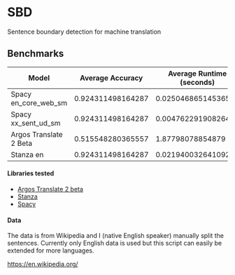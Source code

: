 # SBD
Sentence boundary detection for machine translation

## Benchmarks
| Model                  | Average Accuracy  | Average Runtime (seconds) |
| ---------------------- | ----------------- | ------------------------- |
| Spacy en_core_web_sm   | 0.924311498164287 | 0.0250468651453654        |
| Spacy xx_sent_ud_sm    | 0.924311498164287 | 0.00476229190826416       |
| Argos Translate 2 Beta | 0.515548280365557 | 1.87798078854879          |
| Stanza en              | 0.924311498164287 | 0.0219400326410929        |

#### Libraries tested
- [Argos Translate 2 beta](https://github.com/argosopentech/argos-translate/tree/v2)
- [Stanza](https://stanfordnlp.github.io/stanza/)
- [Spacy](https://spacy.io/)

#### Data
The data is from Wikipedia and I (native English speaker) manually split the sentences. Currently only English data is used but this script can easily be extended for more languages.

https://en.wikipedia.org/
